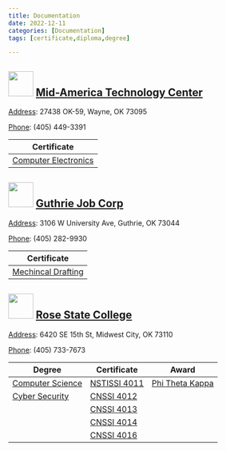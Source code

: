 ```yaml
---
title: Documentation
date: 2022-12-11
categories: [Documentation]
tags: [certificate,diploma,degree]

---
```


## <img title="" src="https://scontent-atl3-2.xx.fbcdn.net/v/t39.30808-1/299844540_460890496046642_4444153164892251865_n.jpg?stp=c0.0.200.200a_dst-jpg_p200x200&_nc_cat=106&ccb=1-7&_nc_sid=c6021c&_nc_ohc=n_T-lsV0wdoAX-uxTkt&_nc_ht=scontent-atl3-2.xx&oh=00_AfDgpa02Dzl9J_f39-o8ob_X-mv8jLt2ec60WviAY_fsCg&oe=639DACC7" alt="" width="50" data-align="inline"> [Mid-America Technology Center](https://www.matech.edu/)

[Address](https://www.google.com/maps/place/Mid-America+Technology+Center/@34.9125261,-97.3640634,15z/data=!4m2!3m1!1s0x0:0x86c79c024d2dd493?sa=X&ved=2ahUKEwjrva2ij_j7AhXKmmoFHTzuANQQ_BJ6BAhlEAg): 27438 OK-59, Wayne, OK 73095

[Phone](https://www.google.com/search?client=firefox-b-1-d&q=mid-america+technology+center+phone&ludocid=9711902655146480787&sa=X&ved=2ahUKEwjrva2ij_j7AhXKmmoFHTzuANQQ6BN6BAhUEAI): (405) 449-3391

| Certificate                                                |
| ---------------------------------------------------------- |
| [Computer Electronics](/PDF-Doc-Folder/midamericacert.pdf) |

## <img title="" src="https://s3-us-west-2.amazonaws.com/jobcorps.gov/logo.png" alt="" width="50" data-align="inline"> [Guthrie Job Corp](https://guthrie.jobcorps.gov/)

[Address](https://www.google.com/search?client=firefox-b-1-d&q=guthrie+job+corps+center+address&ludocid=11534168790417332603&sa=X&ved=2ahUKEwjL94bmj_j7AhUmlGoFHVqsAoQQ6BN6BAhcEAI): 3106 W University Ave, Guthrie, OK 73044

[Phone](https://www.google.com/search?client=firefox-b-1-d&q=guthrie+job+corps+center+phone&ludocid=11534168790417332603&sa=X&ved=2ahUKEwjL94bmj_j7AhUmlGoFHVqsAoQQ6BN6BAhWEAI): (405) 282-9930

| Certificate                                            |
| ------------------------------------------------------ |
| [Mechincal Drafting](/PDF-Doc-Folder/draftingcert.pdf) |

## <img title="" src="https://pbs.twimg.com/profile_images/1450137854089351170/KW-4qgjv_400x400.jpg" alt="" width="50"> [Rose State College](https://www.rose.edu/)

[Address](https://www.google.com/maps/place/Rose+State%2FMidwest+City+College/@35.4446054,-97.4137767,15z/data=!4m2!3m1!1s0x0:0xead205e725257a1d?sa=X&ved=2ahUKEwjTyrqajfj7AhUClmoFHecEBA0Q_BJ6BAhVEAg): 6420 SE 15th St, Midwest City, OK 73110

[Phone](https://www.google.com/search?client=firefox-b-1-d&sa=X&biw=1193&bih=1140&q=rose+state+college+phone&ludocid=16920593240303172125&ved=2ahUKEwjTyrqajfj7AhUClmoFHecEBA0Q6BN6BAhPEAI): (405) 733-7673

| Degree                                                   | Certificate                                   | Award                                                 |
| -------------------------------------------------------- | --------------------------------------------- | ----------------------------------------------------- |
| [Computer Science](/PDF-Doc-Folder/AAS-DBDEV-Degree.pdf) | [NSTISSI 4011](/PDF-Doc-Folder/cnssi4011.pdf) | [Phi Theta Kappa](/PDF-Doc-Folder/ptk_membership.pdf) |
| [Cyber Security](/PDF-Doc-Folder/AAS-NET-CYB-Degree.pdf) | [CNSSI 4012](/PDF-Doc-Folder/cnssi4012.pdf)   |                                                       |
|                                                          | [CNSSI 4013](/PDF-Doc-Folder/cnssi4013.pdf)   |                                                       |
|                                                          | [CNSSI 4014](/PDF-Doc-Folder/cnssi4014.pdf)   |                                                       |
|                                                          | [CNSSI 4016](/PDF-Doc-Folder/cnssi4016.pdf)   |                                                       |
